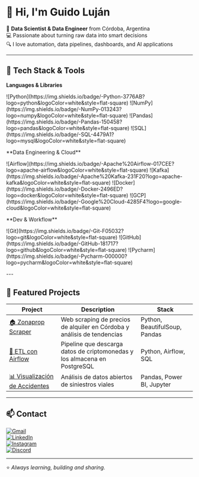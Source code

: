 # 👋 Hi, I'm Guido Luján

🎯 **Data Scientist & Data Engineer** from Córdoba, Argentina  
💻 Passionate about turning raw data into smart decisions  
🔍 I love automation, data pipelines, dashboards, and AI applications

---

## 🧰 Tech Stack & Tools

**Languages & Libraries**  
<p>
![Python](https://img.shields.io/badge/-Python-3776AB?logo=python&logoColor=white&style=flat-square)  
![NumPy](https://img.shields.io/badge/-NumPy-013243?logo=numpy&logoColor=white&style=flat-square)  
![Pandas](https://img.shields.io/badge/-Pandas-150458?logo=pandas&logoColor=white&style=flat-square)  
![SQL](https://img.shields.io/badge/-SQL-4479A1?logo=mysql&logoColor=white&style=flat-square)
</p>
**Data Engineering & Cloud**  
<p>
![Airflow](https://img.shields.io/badge/-Apache%20Airflow-017CEE?logo=apache-airflow&logoColor=white&style=flat-square)  
![Kafka](https://img.shields.io/badge/-Apache%20Kafka-231F20?logo=apache-kafka&logoColor=white&style=flat-square)  
![Docker](https://img.shields.io/badge/-Docker-2496ED?logo=docker&logoColor=white&style=flat-square)  
![GCP](https://img.shields.io/badge/-Google%20Cloud-4285F4?logo=google-cloud&logoColor=white&style=flat-square)
</p>
**Dev & Workflow**  
<p>
![Git](https://img.shields.io/badge/-Git-F05032?logo=git&logoColor=white&style=flat-square)  
![GitHub](https://img.shields.io/badge/-GitHub-181717?logo=github&logoColor=white&style=flat-square)  
![Pycharm](https://img.shields.io/badge/-Pycharm-000000?logo=pycharm&logoColor=white&style=flat-square)
</p>
---

## 📂 Featured Projects

| Project | Description | Stack |
|--------|-------------|-------|
| [🏠 Zonaprop Scraper](https://github.com/tuusuario/zonaprop-scraper) | Web scraping de precios de alquiler en Córdoba y análisis de tendencias | Python, BeautifulSoup, Pandas |
| [🔄 ETL con Airflow](https://github.com/tuusuario/etl-airflow-crypto) | Pipeline que descarga datos de criptomonedas y los almacena en PostgreSQL | Python, Airflow, SQL |
| [📊 Visualización de Accidentes](https://github.com/tuusuario/accidentes-viales) | Análisis de datos abiertos de siniestros viales | Pandas, Power BI, Jupyter |

---

## 📫 Contact

[![Gmail](https://img.shields.io/badge/-Email-D14836?style=flat-square&logo=gmail&logoColor=white)](mailto:guidoilujan@outlook.com)  
[![LinkedIn](https://img.shields.io/badge/-LinkedIn-0077B5?style=flat-square&logo=linkedin&logoColor=white)](https://www.linkedin.com/in/guido-lujan/)  
[![Instagram](https://img.shields.io/badge/-Instagram-E4405F?style=flat-square&logo=instagram&logoColor=white)](https://instagram.com/guiido_lujan)  
[![Discord](https://img.shields.io/badge/-Discord-5865F2?style=flat-square&logo=discord&logoColor=white)](https://discordapp.com/users/nacho.097)

---

⭐ *Always learning, building and sharing.*
